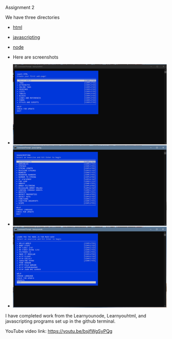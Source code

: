 Assignment 2 

We have three directories

   * [html](html)
   * [javascripting](javascripting)
   * [node](node)
 
 * Here are screenshots
 *  <img src="html.PNG" width="700">
   
 *  <img src="java.PNG" width="700">
   
 *  <img src="Node.PNG" width="700">


I have completed work from the Learnyounode, Learnyouhtml, and javascripting programs set up in the github terminal. 
 

YouTube video link: https://youtu.be/bsjfWgSyPQg
